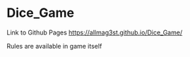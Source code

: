 # Dice_Game


Link to Github Pages
https://allmag3st.github.io/Dice_Game/

Rules are available in game itself
